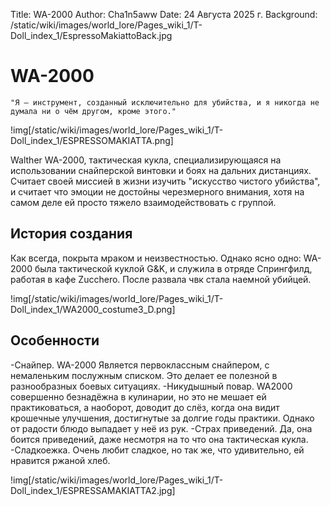 Title: WA-2000
Author: Cha1n5aww
Date: 24 Августа 2025 г.
Background: /static/wiki/images/world_lore/Pages_wiki_1/T-Doll_index_1/EspressoMakiattoBack.jpg

# WA-2000
```
"Я — инструмент, созданный исключительно для убийства, и я никогда не думала ни о чём другом, кроме этого."
```
!img[/static/wiki/images/world_lore/Pages_wiki_1/T-Doll_index_1/ESPRESSOMAKIATTA.png]

Walther WA-2000, тактическая кукла, специализирующаяся на использовании снайперской винтовки и боях на дальних дистанциях. Считает своей миссией в жизни изучить "искусство чистого убийства", и считает что эмоции не достойны черезмерного внимания, хотя на самом деле ей просто тяжело взаимодействовать с группой.

## История создания
Как всегда, покрыта мраком и неизвестностью. Однако ясно одно: WA-2000 была тактической куклой G&K, и служила в отряде Спрингфилд, работая в кафе Zucchero. После развала чвк стала наемной убийцей.

!img[/static/wiki/images/world_lore/Pages_wiki_1/T-Doll_index_1/WA2000_costume3_D.png]

## Особенности
-Снайпер. WA-2000 Является первоклассным снайпером, с немаленьким послужным списком. Это делает ее полезной в разнообразных боевых ситуациях.
-Никудышный повар. WA2000 совершенно безнадёжна в кулинарии, но это не мешает ей практиковаться, а наоборот, доводит до слёз, когда она видит крошечные улучшения, достигнутые за долгие годы практики. Однако от радости блюдо выпадает у неё из рук.
-Страх приведений. Да, она боится приведений, даже несмотря на то что она тактическая кукла.
-Сладкоежка. Очень любит сладкое, но так же, что удивительно, ей нравится ржаной хлеб.

!img[/static/wiki/images/world_lore/Pages_wiki_1/T-Doll_index_1/ESPRESSAMAKIATTA2.jpg]
